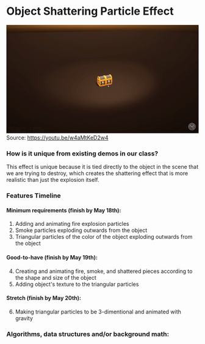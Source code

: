 # Object Shattering Particle Effect


![Example](shatter.gif)
Source: https://youtu.be/w4aMtKeD2w4

### How is it unique from existing demos in our class?
This effect is unique because it is tied directly to the object in the scene that we are trying to destroy, which creates the shattering effect that is more realistic than just the explosion itself.
### Features Timeline 
#### Minimum requirements (finish by May 18th):
1. Adding and animating fire explosion particles 
2. Smoke particles exploding outwards from the object
3. Triangular particles of the color of the object exploding outwards from the object
#### Good-to-have (finish by May 19th):
4. Creating and animating fire, smoke, and shattered pieces according to the shape and size of the object
5. Adding object's texture to the triangular particles
#### Stretch (finish by May 20th):
6. Making triangular particles to be 3-dimentional and animated with gravity

### Algorithms, data structures and/or background math:
